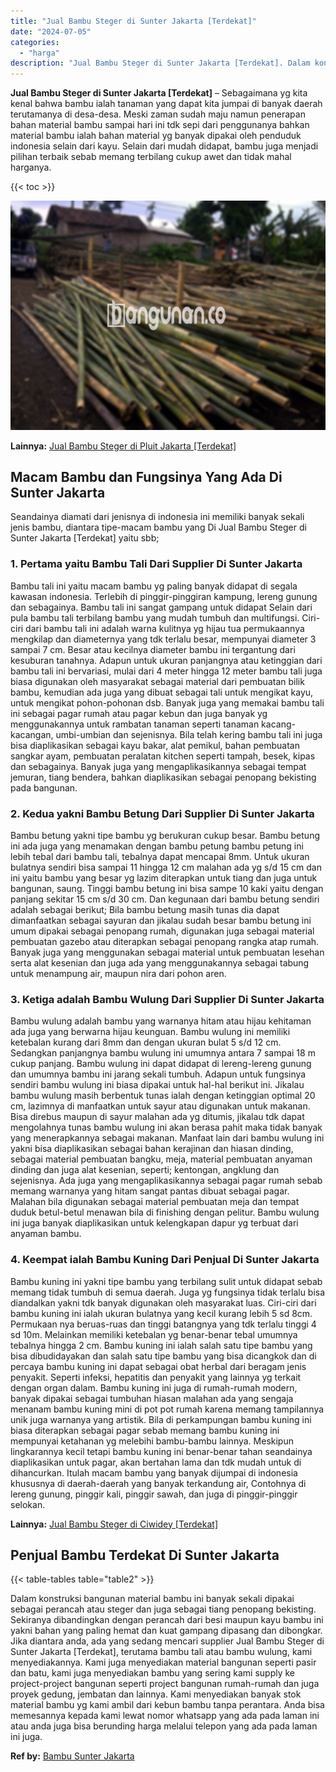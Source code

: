```yaml
---
title: "Jual Bambu Steger di Sunter Jakarta [Terdekat]"
date: "2024-07-05"
categories: 
  - "harga"
description: "Jual Bambu Steger di Sunter Jakarta [Terdekat]. Dalam konstruksi bangunan material bambu ini banyak sekali dipakai sebagai perancah atau steger dan juga seba..."
---
```


**Jual Bambu Steger di Sunter Jakarta \[Terdekat\]** – Sebagaimana yg kita kenal bahwa bambu ialah tanaman yang dapat kita jumpai di banyak daerah terutamanya di desa-desa. Meski zaman sudah maju namun penerapan bahan material bambu sampai hari ini tdk sepi dari penggunanya bahkan material bambu ialah bahan material yg banyak dipakai oleh penduduk indonesia selain dari kayu. Selain dari mudah didapat, bambu juga menjadi pilihan terbaik sebab memang terbilang cukup awet dan tidak mahal harganya.

{{< toc >}}

![Jual Bambu Steger di Sunter Jakarta [Terdekat]](/images/jual-bambu-tali-06.png)

**Lainnya:** [Jual Bambu Steger di Pluit Jakarta \[Terdekat\]](https://bambu.bangunan.co/jual-bambu-steger-di-pluit-jakarta-terdekat/)

## Macam Bambu dan Fungsinya Yang Ada Di Sunter Jakarta

Seandainya diamati dari jenisnya di indonesia ini memiliki banyak sekali jenis bambu, diantara tipe-macam bambu yang Di Jual Bambu Steger di Sunter Jakarta \[Terdekat\] yaitu sbb;

### 1\. Pertama yaitu Bambu Tali Dari Supplier Di Sunter Jakarta

Bambu tali ini yaitu macam bambu yg paling banyak didapat di segala kawasan indonesia. Terlebih di pinggir-pinggiran kampung, lereng gunung dan sebagainya. Bambu tali ini sangat gampang untuk didapat Selain dari pula bambu tali terbilang bambu yang mudah tumbuh dan multifungsi. Ciri-ciri dari bambu tali ini adalah warna kulitnya yg hijau tua permukaannya mengkilap dan diameternya yang tdk terlalu besar, mempunyai diameter 3 sampai 7 cm. Besar atau kecilnya diameter bambu ini tergantung dari kesuburan tanahnya. Adapun untuk ukuran panjangnya atau ketinggian dari bambu tali ini bervariasi, mulai dari 4 meter hingga 12 meter bambu tali juga biasa digunakan oleh masyarakat sebagai material dari pembuatan bilik bambu, kemudian ada juga yang dibuat sebagai tali untuk mengikat kayu, untuk mengikat pohon-pohonan dsb. Banyak juga yang memakai bambu tali ini sebagai pagar rumah atau pagar kebun dan juga banyak yg menggunakannya untuk rambatan tanaman seperti tanaman kacang-kacangan, umbi-umbian dan sejenisnya. Bila telah kering bambu tali ini juga bisa diaplikasikan sebagai kayu bakar, alat pemikul, bahan pembuatan sangkar ayam, pembuatan peralatan kitchen seperti tampah, besek, kipas dan sebagainya. Banyak juga yang mengaplikasikannya sebagai tempat jemuran, tiang bendera, bahkan diaplikasikan sebagai penopang bekisting pada bangunan.

### 2\. Kedua yakni Bambu Betung Dari Supplier Di Sunter Jakarta

Bambu betung yakni tipe bambu yg berukuran cukup besar. Bambu betung ini ada juga yang menamakan dengan bambu petung bambu petung ini lebih tebal dari bambu tali, tebalnya dapat mencapai 8mm. Untuk ukuran bulatnya sendiri bisa sampai 11 hingga 12 cm malahan ada yg s/d 15 cm dan ini yaitu bambu yang besar yg lazim diterapkan untuk tiang dan juga untuk bangunan, saung. Tinggi bambu betung ini bisa sampe 10 kaki yaitu dengan panjang sekitar 15 cm s/d 30 cm. Dan kegunaan dari bambu betung sendiri adalah sebagai berikut; Bila bambu betung masih tunas dia dapat dimanfaatkan sebagai sayuran dan jikalau sudah besar bambu betung ini umum dipakai sebagai penopang rumah, digunakan juga sebagai material pembuatan gazebo atau diterapkan sebagai penopang rangka atap rumah. Banyak juga yang menggunakan sebagai material untuk pembuatan lesehan serta alat kesenian dan juga ada yang menggunakannya sebagai tabung untuk menampung air, maupun nira dari pohon aren.

### 3\. Ketiga adalah Bambu Wulung Dari Supplier Di Sunter Jakarta

Bambu wulung adalah bambu yang warnanya hitam atau hijau kehitaman ada juga yang berwarna hijau keunguan. Bambu wulung ini memiliki ketebalan kurang dari 8mm dan dengan ukuran bulat 5 s/d 12 cm. Sedangkan panjangnya bambu wulung ini umumnya antara 7 sampai 18 m cukup panjang. Bambu wulung ini dapat didapat di lereng-lereng gunung dan umumnya bambu ini jarang sekali tumbuh. Adapun untuk fungsinya sendiri bambu wulung ini biasa dipakai untuk hal-hal berikut ini. Jikalau bambu wulung masih berbentuk tunas ialah dengan ketinggian optimal 20 cm, lazimnya di manfaatkan untuk sayur atau digunakan untuk makanan. Bisa direbus maupun di sayur malahan ada yg ditumis, jikalau tdk dapat mengolahnya tunas bambu wulung ini akan berasa pahit maka tidak banyak yang menerapkannya sebagai makanan. Manfaat lain dari bambu wulung ini yakni bisa diaplikasikan sebagai bahan kerajinan dan hiasan dinding, sebagai material pembuatan bangku, meja, material pembuatan anyaman dinding dan juga alat kesenian, seperti; kentongan, angklung dan sejenisnya. Ada juga yang mengaplikasikannya sebagai pagar rumah sebab memang warnanya yang hitam sangat pantas dibuat sebagai pagar. Malahan bila digunakan sebagai material pembuatan meja dan tempat duduk betul-betul menawan bila di finishing dengan pelitur. Bambu wulung ini juga banyak diaplikasikan untuk kelengkapan dapur yg terbuat dari anyaman bambu.

### 4\. Keempat ialah Bambu Kuning Dari Penjual Di Sunter Jakarta

Bambu kuning ini yakni tipe bambu yang terbilang sulit untuk didapat sebab memang tidak tumbuh di semua daerah. Juga yg fungsinya tidak terlalu bisa diandalkan yakni tdk banyak digunakan oleh masyarakat luas. Ciri-ciri dari bambu kuning ini ialah ukuran bulatnya yang kecil kurang lebih 5 sd 8cm. Permukaan nya beruas-ruas dan tinggi batangnya yang tdk terlalu tinggi 4 sd 10m. Melainkan memiliki ketebalan yg benar-benar tebal umumnya tebalnya hingga 2 cm. Bambu kuning ini ialah salah satu tipe bambu yang bisa dibudidayakan dan salah satu tipe bambu yang bisa dicangkok dan di percaya bambu kuning ini dapat sebagai obat herbal dari beragam jenis penyakit. Seperti infeksi, hepatitis dan penyakit yang lainnya yg terkait dengan organ dalam. Bambu kuning ini juga di rumah-rumah modern, banyak dipakai sebagai tumbuhan hiasan malahan ada yang sengaja menanam bambu kuning mini di pot pot rumah karena memang tampilannya unik juga warnanya yang artistik. Bila di perkampungan bambu kuning ini biasa diterapkan sebagai pagar sebab memang bambu kuning ini mempunyai ketahanan yg melebihi bambu-bambu lainnya. Meskipun lingkarannya kecil tetapi bambu kuning ini benar-benar tahan seandainya diaplikasikan untuk pagar, akan bertahan lama dan tdk mudah untuk di dihancurkan. Itulah macam bambu yang banyak dijumpai di indonesia khususnya di daerah-daerah yang banyak terkandung air, Contohnya di lereng gunung, pinggir kali, pinggir sawah, dan juga di pinggir-pinggir selokan.

**Lainnya:** [Jual Bambu Steger di Ciwidey \[Terdekat\]](https://bambu.bangunan.co/jual-bambu-steger-di-ciwidey-terdekat/)

## Penjual Bambu Terdekat Di Sunter Jakarta

{{< table-tables table="table2" >}}

Dalam konstruksi bangunan material bambu ini banyak sekali dipakai sebagai perancah atau steger dan juga sebagai tiang penopang bekisting. Sekiranya dibandingkan dengan perancah dari besi maupun kayu bambu ini yakni bahan yang paling hemat dan kuat gampang dipasang dan dibongkar. Jika diantara anda, ada yang sedang mencari supplier Jual Bambu Steger di Sunter Jakarta \[Terdekat\], terutama bambu tali atau bambu wulung, kami menyediakannya. Kami juga menyediakan material bangunan seperti pasir dan batu, kami juga menyediakan bambu yang sering kami supply ke project-project bangunan seperti project bangunan rumah-rumah dan juga proyek gedung, jembatan dan lainnya. Kami menyediakan banyak stok material bambu yg kami ambil dari kebun bambu tanpa perantara. Anda bisa memesannya kepada kami lewat nomor whatsapp yang ada pada laman ini atau anda juga bisa berunding harga melalui telepon yang ada pada laman ini juga.

**Ref by:** [Bambu Sunter Jakarta](https://id.wikipedia.org/wiki/Bambu)
